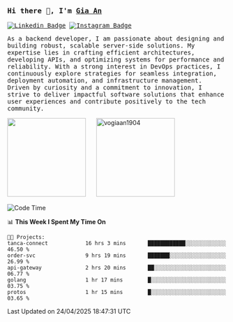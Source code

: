 ### <samp>Hi there 👋, I'm <a href="https://www.linkedin.com/in/vogiaan1904/" target="_blank">Gia An</a></samp>

<samp> [![Linkedin Badge](https://img.shields.io/badge/-LinkedIn-0e76a8?style=flat-square&logo=Linkedin&logoColor=white)](https://linkedin.com/in/vogiaan1904)
[![Instagram Badge](https://img.shields.io/badge/-Instagram-e4405f?style=flat-square&logo=Instagram&logoColor=white)](https://instagram.com/_.ja.ann_/) </samp> 

<samp>As a backend developer, I am passionate about designing and building robust, scalable server-side solutions. My expertise lies in crafting efficient architectures, developing APIs, and optimizing systems for performance and reliability. With a strong interest in DevOps practices, I continuously explore strategies for seamless integration, deployment automation, and infrastructure management. Driven by curiosity and a commitment to innovation, I strive to deliver impactful software solutions that enhance user experiences and contribute positively to the tech community.</samp>



<div>
  <img height="180em" src="https://github-readme-stats.vercel.app/api/top-langs/?username=vogiaan1904&show_icons=true&hide_border=true&layout=compact&langs_count=10&theme=transparent&include_orgs=true"/>
  &nbsp;&nbsp;&nbsp;&nbsp;
  <img height="180em" src="https://github-readme-stats.vercel.app/api?username=vogiaan1904&show_icons=true&hide_border=true&&count_private=true&include_all_commits=true&theme=transparent&locale=en" alt="vogiaan1904" />
</div>






<!--START_SECTION:waka-->
![Code Time](http://img.shields.io/badge/Code%20Time-786%20hrs%2018%20mins-blue)

📊 **This Week I Spent My Time On** 

```text
🐱‍💻 Projects: 
tanca-connect            16 hrs 3 mins       ████████████░░░░░░░░░░░░░   46.50 % 
order-svc                9 hrs 19 mins       ███████░░░░░░░░░░░░░░░░░░   26.99 % 
api-gateway              2 hrs 20 mins       ██░░░░░░░░░░░░░░░░░░░░░░░   06.77 % 
golang                   1 hr 17 mins        █░░░░░░░░░░░░░░░░░░░░░░░░   03.75 % 
protos                   1 hr 15 mins        █░░░░░░░░░░░░░░░░░░░░░░░░   03.65 % 
```


 Last Updated on 24/04/2025 18:47:31 UTC
<!--END_SECTION:waka-->

